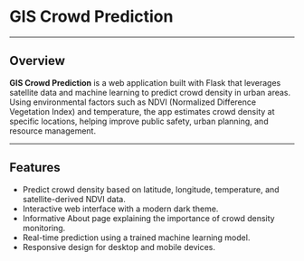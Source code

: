 # GIS Crowd Prediction
---

## Overview

**GIS Crowd Prediction** is a web application built with Flask that leverages satellite data and machine learning to predict crowd density in urban areas. Using environmental factors such as NDVI (Normalized Difference Vegetation Index) and temperature, the app estimates crowd density at specific locations, helping improve public safety, urban planning, and resource management.

---

## Features

- Predict crowd density based on latitude, longitude, temperature, and satellite-derived NDVI data.
- Interactive web interface with a modern dark theme.
- Informative About page explaining the importance of crowd density monitoring.
- Real-time prediction using a trained machine learning model.
- Responsive design for desktop and mobile devices.
